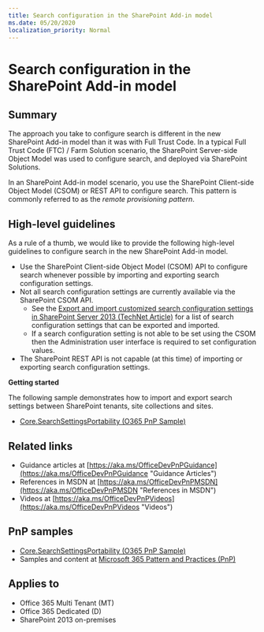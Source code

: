 ```yaml
---
title: Search configuration in the SharePoint Add-in model
ms.date: 05/20/2020
localization_priority: Normal
---
```

Search configuration in the SharePoint Add-in model
===================================================

## Summary

The approach you take to configure search is different in the new SharePoint Add-in model than it was with Full Trust Code. In a typical Full Trust Code (FTC) / Farm Solution scenario, the SharePoint Server-side Object Model was used to configure search, and deployed via SharePoint Solutions.

In an SharePoint Add-in model scenario, you use the SharePoint Client-side Object Model (CSOM) or REST API to configure search. This pattern is commonly referred to as the *remote provisioning pattern*.

## High-level guidelines

As a rule of a thumb, we would like to provide the following high-level guidelines to configure search in the new SharePoint Add-in model.

- Use the SharePoint Client-side Object Model (CSOM) API to configure search whenever possible by importing and exporting search configuration settings.
- Not all search configuration settings are currently available via the SharePoint CSOM API.
	+ See the [Export and import customized search configuration settings in SharePoint Server 2013 (TechNet Article)](https://technet.microsoft.com/library/jj871675.aspx#BKMK_2) for a list of search configuration settings that can be exported and imported.
	+ If a search configuration setting is not able to be set using the CSOM then the Administration user interface is required to set configuration values.
- The SharePoint REST API is not capable (at this time) of importing or exporting search configuration settings.

**Getting started**

The following sample demonstrates how to import and export search settings between SharePoint tenants, site collections and sites.

- [Core.SearchSettingsPortability (O365 PnP Sample)](https://github.com/SharePoint/PnP/tree/master/Samples/Core.SearchSettingsPortability)

## Related links

- Guidance articles at [https://aka.ms/OfficeDevPnPGuidance](https://aka.ms/OfficeDevPnPGuidance "Guidance Articles")
- References in MSDN at [https://aka.ms/OfficeDevPnPMSDN](https://aka.ms/OfficeDevPnPMSDN "References in MSDN")
- Videos at [https://aka.ms/OfficeDevPnPVideos](https://aka.ms/OfficeDevPnPVideos "Videos")

## PnP samples

- [Core.SearchSettingsPortability (O365 PnP Sample)](https://github.com/SharePoint/PnP/tree/master/Samples/Core.SearchSettingsPortability)
- Samples and content at [Microsoft 365 Pattern and Practices (PnP)](https://aka.ms/sppnp)

## Applies to

- Office 365 Multi Tenant (MT)
- Office 365 Dedicated (D)
- SharePoint 2013 on-premises
